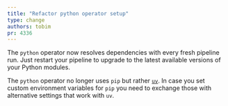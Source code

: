```yaml
---
title: "Refactor python operator setup"
type: change
authors: tobim
pr: 4336
---
```


The `python` operator now resolves dependencies with every fresh pipeline run.
Just restart your pipeline to upgrade to the latest available versions of your
Python modules.

The `python` operator no longer uses `pip` but rather
[`uv`](https://github.com/astral-sh/uv). In case you set custom environment
variables for `pip` you need to exchange those with alternative settings that
work with `uv`.
